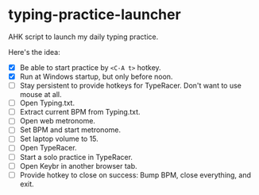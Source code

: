 # typing-practice-launcher
AHK script to launch my daily typing practice.

Here's the idea:
- [X] Be able to start practice by `<C-A t>` hotkey.
- [X] Run at Windows startup, but only before noon.  
- [ ] Stay persistent to provide hotkeys for TypeRacer.  Don't want to use mouse at all.
- [ ] Open Typing.txt.  
- [ ] Extract current BPM from Typing.txt.
- [ ] Open web metronome.
- [ ] Set BPM and start metronome.
- [ ] Set laptop volume to 15.
- [ ] Open TypeRacer.  
- [ ] Start a solo practice in TypeRacer.
- [ ] Open Keybr in another browser tab.
- [ ] Provide hotkey to close on success: Bump BPM, close everything, and exit.
